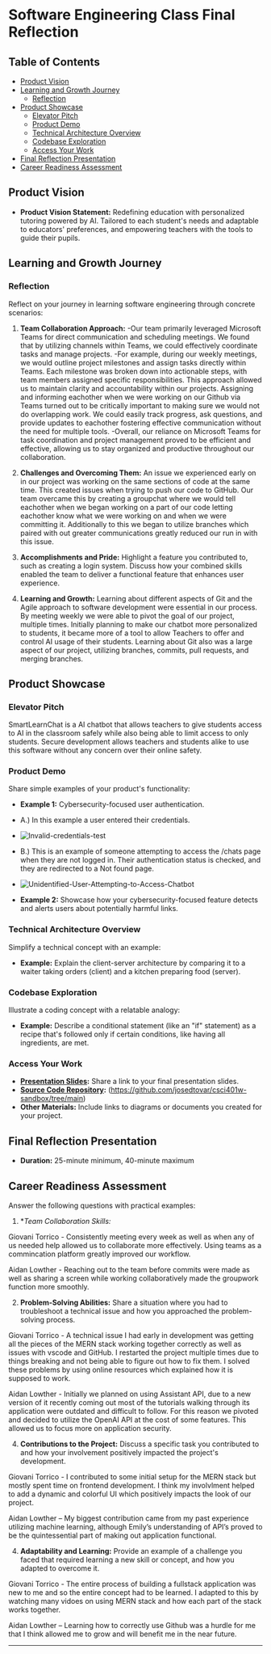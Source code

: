 # Software Engineering Class Final Reflection

## Table of Contents

- [Product Vision](#product-vision)
- [Learning and Growth Journey](#learning-and-growth-journey)
  - [Reflection](#reflection)
- [Product Showcase](#product-showcase)
  - [Elevator Pitch](#elevator-pitch)
  - [Product Demo](#product-demo)
  - [Technical Architecture Overview](#technical-architecture-overview)
  - [Codebase Exploration](#codebase-exploration)
  - [Access Your Work](#access-your-work)
- [Final Reflection Presentation](#final-reflection-presentation)
- [Career Readiness Assessment](#career-readiness-assessment)

## Product Vision

- **Product Vision Statement:** Redefining education with personalized tutoring powered by AI. Tailored to each student's needs and adaptable to educators' preferences, and empowering teachers with the tools to guide their pupils.

## Learning and Growth Journey

### Reflection

Reflect on your journey in learning software engineering through concrete scenarios:

1. **Team Collaboration Approach:**
   -Our team primarily leveraged Microsoft Teams for direct communication and scheduling meetings. We found that by utilizing channels within Teams, we could effectively coordinate tasks and manage projects.
   -For example, during our weekly meetings, we would outline project milestones and assign tasks directly within Teams. Each milestone was broken down into actionable steps, with team members assigned specific responsibilities. This approach allowed us to maintain clarity and accountability within our projects.
   Assigning and informing eachother when we were working on our Github via Teams turned out to be critically important to making sure we would not do overlapping work. We could easily track progress, ask questions, and provide updates to eachother fostering effective communication without the need for multiple tools.
   -Overall, our reliance on Microsoft Teams for task coordination and project management proved to be efficient and effective, allowing us to stay organized and productive throughout our collaboration.

2. **Challenges and Overcoming Them:**
   An issue we experienced early on in our project was working on the same sections of code at the same time. This created issues when trying to push our code to GitHub. Our team overcame this by creating a groupchat where we would tell eachother when we began working on a part of our code letting eachother know what we were working on and when we were committing it. Additionally to this we began to utilize branches which paired with out greater communications greatly reduced our run in with this issue.

3. **Accomplishments and Pride:**
   Highlight a feature you contributed to, such as creating a login system. Discuss how your combined skills enabled the team to deliver a functional feature that enhances user experience.

4. **Learning and Growth:**
Learning about different aspects of Git and the Agile approach to software development were essential in our process. By meeting weekly we were able to pivot the goal of our project, multiple times. Initially planning to make our chatbot more personalized to students, it became more of a tool to allow Teachers to offer and control AI usage of their students. Learning about Git also was a large aspect of our project, utilizing branches, commits, pull requests, and merging branches.

## Product Showcase

### Elevator Pitch

SmartLearnChat is a AI chatbot that allows teachers to give students access to AI in the classroom safely while also being able to limit access to only students. Secure development allows teachers and students alike to use this software without any concern over their online safety.

### Product Demo

Share simple examples of your product's functionality:

- **Example 1:** Cybersecurity-focused user authentication.
  
- A.) In this example a user entered their credentials.
- ![Invalid-credentials-test](https://github.com/josedtovar/csci401w-sandbox/assets/157763327/2d3e82f6-58da-4b1c-8bef-fef5589d2c44)

- B.) This is an example of someone attempting to access the /chats page when they are not logged in. Their authentication status is checked, and they are redirected to a Not found page.
- ![Unidentified-User-Attempting-to-Access-Chatbot](https://github.com/josedtovar/csci401w-sandbox/assets/157763327/72d120b4-a5c3-4fbe-ab22-8dfd2dab89dc)

  
- **Example 2:** Showcase how your cybersecurity-focused feature detects and alerts users about potentially harmful links.

### Technical Architecture Overview

Simplify a technical concept with an example:

- **Example:** Explain the client-server architecture by comparing it to a waiter taking orders (client) and a kitchen preparing food (server).

### Codebase Exploration

Illustrate a coding concept with a relatable analogy:

- **Example:** Describe a conditional statement (like an "if" statement) as a recipe that's followed only if certain conditions, like having all ingredients, are met.

### Access Your Work

- **[Presentation Slides](link-to-presentation):** Share a link to your final presentation slides.
- **[Source Code Repository](link-to-repo):** (https://github.com/josedtovar/csci401w-sandbox/tree/main)
- **Other Materials:** Include links to diagrams or documents you created for your project.

## Final Reflection Presentation

- **Duration:** 25-minute minimum, 40-minute maximum

## Career Readiness Assessment

Answer the following questions with practical examples:

1. **Team Collaboration Skills:*

Giovani Torrico - Consistently meeting every week as well as when any of us needed help allowed us to collaborate more effectively. Using teams as a commincation platform greatly improved our workflow.

Aidan Lowther - Reaching out to the team before commits were made as well as sharing a screen while working collaboratively made the groupwork function more smoothly.

2. **Problem-Solving Abilities:** Share a situation where you had to troubleshoot a technical issue and how you approached the problem-solving process.

Giovani Torrico - A technical issue I had early in development was getting all the pieces of the MERN stack working together correctly as well as issues with vscode and GitHub. I restarted the project multiple times due to things breaking and not being able to figure out how to fix them. I solved these problems by using online resources which explained how it is supposed to work.

Aidan Lowther - Initially we planned on using Assistant API, due to a new version of it recently coming out most of the tutorials walking through its application were outdated and difficult to follow. For this reason we pivoted and decided to utilize the OpenAI API at the cost of some features. This allowed us to focus more on application security.
   
4. **Contributions to the Project:** Discuss a specific task you contributed to and how your involvement positively impacted the project's development.

Giovani Torrico - I contributed to some initial setup for the MERN stack but mostly spent time on frontend development. I think my involvlment helped to add a dynamic and colorful UI which positively impacts the look of our project.

Aidan Lowther – My biggest contribution came from my past experience utilizing machine learning, although Emily’s understanding of API’s proved to be the quintessential part of making out application functional.
  
4. **Adaptability and Learning:** Provide an example of a challenge you faced that required learning a new skill or concept, and how you adapted to overcome it.

Giovani Torrico - The entire process of building a fullstack application was new to me and so the entire concept had to be learned. I adapted to this by watching many vidoes on using MERN stack and how each part of the stack works together.

Aidan Lowther – Learning how to correctly use Github was a hurdle for me that I think allowed me to grow and will benefit me in the near future.

---
